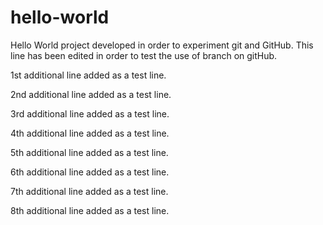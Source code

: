 # hello-world
Hello World project developed in order to experiment git and GitHub.
This line has been edited in order to test the use of branch on gitHub.

1st additional line added as a test line.

2nd additional line added as a test line.

3rd additional line added as a test line.


4th additional line added as a test line.


5th additional line added as a test line.

6th additional line added as a test line.

7th additional line added as a test line.


8th additional line added as a test line.





